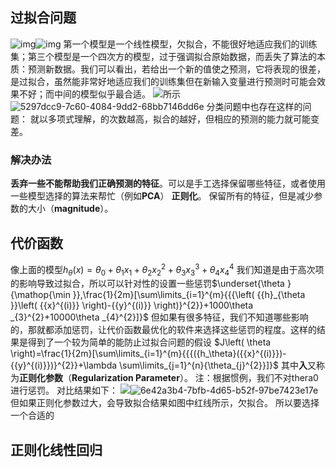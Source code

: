 ## 过拟合问题
![img](https://github.com/hooray1998/Coursera-ML-AndrewNg-Notes/raw/master/images/72f84165fbf1753cd516e65d5e91c0d3.jpg)![img](７．正则化_files/2803f332-3c56-4189-a4bd-df13ea482db6)
第一个模型是一个线性模型，欠拟合，不能很好地适应我们的训练集；第三个模型是一个四次方的模型，过于强调拟合原始数据，而丢失了算法的本质：预测新数据。我们可以看出，若给出一个新的值使之预测，它将表现的很差，是过拟合，虽然能非常好地适应我们的训练集但在新输入变量进行预测时可能会效果不好；而中间的模型似乎最合适。
![所示](https://github.com/hooray1998/Coursera-ML-AndrewNg-Notes/raw/master/images/be39b497588499d671942cc15026e4a2.jpg)![5297dcc9-7c60-4084-9dd2-68bb7146dd6e](７．正则化_files/5297dcc9-7c60-4084-9dd2-68bb7146dd6e)
分类问题中也存在这样的问题：
就以多项式理解，的次数越高，拟合的越好，但相应的预测的能力就可能变差。
### 解决办法
**丢弃一些不能帮助我们正确预测的特征**。可以是手工选择保留哪些特征，或者使用一些模型选择的算法来帮忙（例如**PCA**）
**正则化**。 保留所有的特征，但是减少参数的大小（**magnitude**）。
## 代价函数
像上面的模型${h_\theta}\left( x \right)={\theta_{0}}+{\theta_{1}}{x_{1}}+{\theta_{2}}{x_{2}^2}+{\theta_{3}}{x_{3}^3}+{\theta_{4}}{x_{4}^4}$
我们知道是由于高次项的影响导致过拟合，所以可以针对性的设置一些惩罚$\underset{\theta }{\mathop{\min }},\frac{1}{2m}[\sum\limits_{i=1}^{m}{{{\left( {{h}_{\theta }}\left( {{x}^{(i)}} \right)-{{y}^{(i)}} \right)}^{2}}+1000\theta _{3}^{2}+10000\theta _{4}^{2}]}$
但如果有很多特征，我们不知道哪些影响的，那就都添加惩罚，让代价函数最优化的软件来选择这些惩罚的程度。这样的结果是得到了一个较为简单的能防止过拟合问题的假设
$J\left( \theta \right)=\frac{1}{2m}[\sum\limits_{i=1}^{m}{{{({h_\theta}({{x}^{(i)}})-{{y}^{(i)}})}^{2}}+\lambda \sum\limits_{j=1}^{n}{\theta_{j}^{2}}]}$
其中**入**又称为**正则化参数**（**Regularization Parameter**）。 注：根据惯例，我们不对thera0进行惩罚。
对比结果如下：
![](https://github.com/hooray1998/Coursera-ML-AndrewNg-Notes/raw/master/images/ea76cc5394cf298f2414f230bcded0bd.jpg)![6e42a3b4-7bfb-4d65-b52f-97be7423e17e](７．正则化_files/6e42a3b4-7bfb-4d65-b52f-97be7423e17e)
但如果正则化参数过大，会导致拟合结果如图中红线所示，欠拟合。
所以要选择一个合适的
## 正则化线性回归
